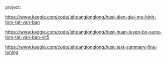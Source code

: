 
project: 

https://www.kaggle.com/code/lehoanglonglong/hust-dien-giai-mo-hinh-tom-tat-van-ban

https://www.kaggle.com/code/lehoanglonglong/hust-huan-luyen-bo-sung-tom-tat-van-ban-vit5

https://www.kaggle.com/code/lehoanglonglong/hust-text-summary-fine-tuning
